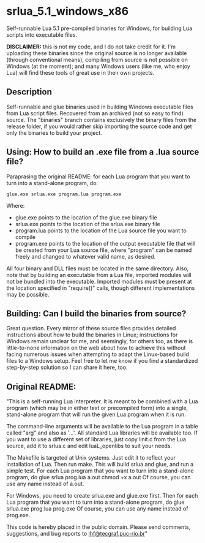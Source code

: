 # srlua_5.1_windows_x86
Self-runnable Lua 5.1 pre-compiled binaries for Windows, for building Lua scripts into executable files. 

**DISCLAIMER:** this is not my code, and I do not take credit for it. I'm uploading these binaries since the original source is no longer available (through conventional means), compiling from source is not possible on Windows (at the moment); and many Windows users (like me, who enjoy Lua) will find these tools of great use in their own projects.

## Description

Self-runnable and glue binaries used in building Windows executable files from Lua script files. Recovered from an archived (not so easy to find) source. The "binaries" branch contains exclusively the binary files from the release folder, if you would rather skip importing the source code and get only the binaries to build your project.

## Using: How to build an .exe file from a .lua source file?

Paraprasing the original README: for each Lua program that you want to turn into a stand-alone program, do: 
```
glue.exe srlua.exe program.lua program.exe
```
Where:
+ glue.exe points to the location of the glue.exe binary file
+ srlua.exe points to the location of the srlua.exe binary file
+ program.lua points to the location of the Lua source file you want to compile
+ program.exe points to the location of the output executable file that will be created from your Lua source file, where "program" can be named freely and changed to whatever valid name, as desired.

All four binary and DLL files must be located in the same directory. Also, note that by building an executable from a Lua file, imported modules will not be bundled into the executable. Imported modules must be present at the location specified in "require()" calls, though different implementations may be possible.

## Building: Can I build the binaries from source?

Great question. Every mirror of these source files provides detailed instructions about how to build the binaries in Linux; instructions for Windows remain unclear for me, and seemingly, for others too, as there is little-to-none information on the web about how to achieve this without facing numerous issues when attempting to adapt the Linux-based build files to a Windows setup. Feel free to let me know if you find a standardized step-by-step solution so I can share it here, too.

## Original README:

"This is a self-running Lua interpreter. It is meant to be combined with a
Lua program (which may be in either text or precompiled form) into a single,
stand-alone program that will run the given Lua program when it is run.

The command-line arguments will be available to the Lua program in a table
called "arg" and also as '...'. All standard Lua libraries will be available
too. If you want to use a different set of libraries, just copy linit.c from
the Lua source, add it to srlua.c and edit luaL_openlibs to suit your needs.

The Makefile is targeted at Unix systems. Just edit it to reflect your
installation of Lua. Then run make. This will build srlua and glue, and run
a simple test. For each Lua program that you want to turn into a stand-alone
program, do
	glue srlua prog.lua a.out
	chmod +x a.out
Of course, you can use any name instead of a.out.

For Windows, you need to create srlua.exe and glue.exe first. Then for each
Lua program that you want to turn into a stand-alone program, do
	glue srlua.exe prog.lua prog.exe
Of course, you can use any name instead of prog.exe.

This code is hereby placed in the public domain.
Please send comments, suggestions, and bug reports to lhf@tecgraf.puc-rio.br"

